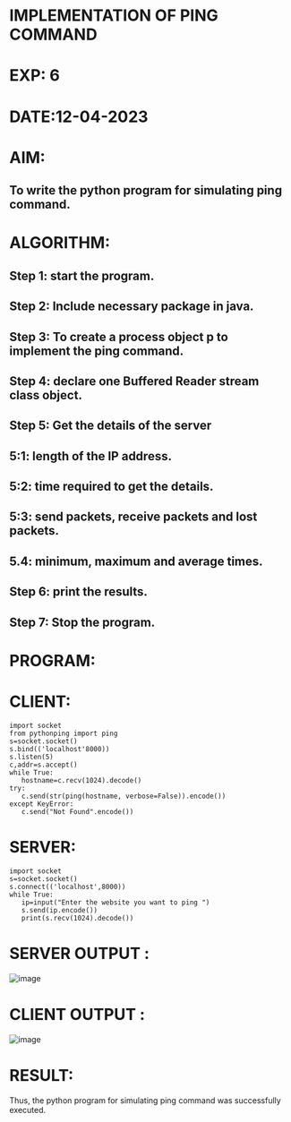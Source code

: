 # IMPLEMENTATION OF PING COMMAND

# EXP: 6
# DATE:12-04-2023
# AIM:
## To write the python program for simulating ping command.
# ALGORITHM:
## Step 1: start the program.
## Step 2: Include necessary package in java.
## Step 3: To create a process object p to implement the ping command.
## Step 4: declare one Buffered Reader stream class object.
## Step 5: Get the details of the server
   ## 5:1: length of the IP address.
   ## 5:2: time required to get the details.
   ## 5:3: send packets, receive packets and lost packets.
   ## 5.4: minimum, maximum and average times.
## Step 6: print the results.
## Step 7: Stop the program.
# PROGRAM:
# CLIENT:
```python3
import socket
from pythonping import ping
s=socket.socket()
s.bind(('localhost'8000))
s.listen(5)
c,addr=s.accept()
while True:
   hostname=c.recv(1024).decode()
try:
   c.send(str(ping(hostname, verbose=False)).encode())
except KeyError:
   c.send("Not Found".encode())
```
# SERVER:
```python3
import socket
s=socket.socket()
s.connect(('localhost',8000))
while True:
   ip=input("Enter the website you want to ping ")
   s.send(ip.encode())
   print(s.recv(1024).decode())
```
# SERVER OUTPUT :
![image](https://github.com/Prasanth9025/EX-6/assets/118343686/f38bc964-94e8-4a9a-8d5b-ee6faba0e62b)

# CLIENT OUTPUT :
![image](https://github.com/Prasanth9025/EX-6/assets/118343686/10e66c09-3769-4e6e-859b-d5f2d1b2043f)


# RESULT:
Thus, the python program for simulating ping command was successfully executed.
